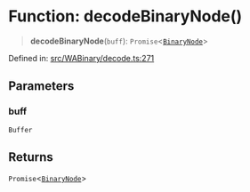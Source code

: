 # Function: decodeBinaryNode()

> **decodeBinaryNode**(`buff`): `Promise`\<[`BinaryNode`](../type-aliases/BinaryNode.md)\>

Defined in: [src/WABinary/decode.ts:271](https://github.com/Riders004/Tv/blob/3d6aaf6f3efb499dc9d0ca82bb24083bb45a8478/src/WABinary/decode.ts#L271)

## Parameters

### buff

`Buffer`

## Returns

`Promise`\<[`BinaryNode`](../type-aliases/BinaryNode.md)\>

